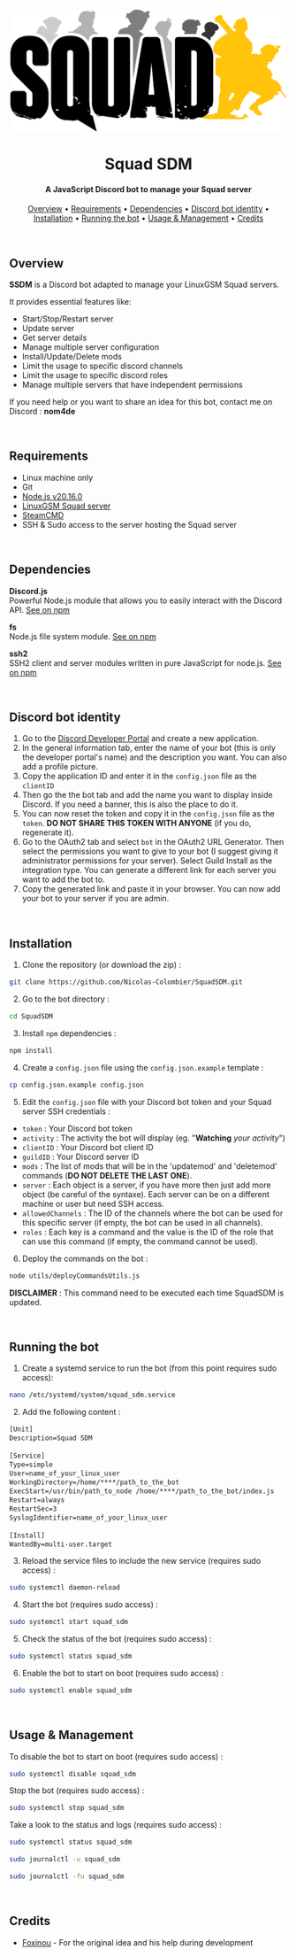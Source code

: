 <div align="center">

<br>

<img src="assets/Squad.png" alt="Logo" width="500"/>

<h1 align="center">Squad SDM</h1>
<h4 align="center">A JavaScript Discord bot to manage your Squad server </h4>

<p align="center">
    <a href="https://github.com/Nicolas-Colombier/SquadSDM#overview">Overview</a> •
    <a href="https://github.com/Nicolas-Colombier/SquadSDM#requirements">Requirements</a> •
    <a href="https://github.com/Nicolas-Colombier/SquadSDM#dependencies">Dependencies</a> •
    <a href="https://github.com/Nicolas-Colombier/SquadSDM#discord-bot-identity">Discord bot identity</a> •
    <a href="https://github.com/Nicolas-Colombier/SquadSDM#installation">Installation</a> •
    <a href="https://github.com/Nicolas-Colombier/SquadSDM#running-the-bot">Running the bot</a> •
    <a href="https://github.com/Nicolas-Colombier/SquadSDM#usage--management">Usage & Management</a> •
    <a href="https://github.com/Nicolas-Colombier/SquadSDM#credits">Credits</a>
</p>
</div>

<br>

## Overview

**SSDM** is a Discord bot adapted to manage your LinuxGSM Squad servers.

It provides essential features like:

- Start/Stop/Restart server
- Update server
- Get server details
- Manage multiple server configuration
- Install/Update/Delete mods
- Limit the usage to specific discord channels
- Limit the usage to specific discord roles
- Manage multiple servers that have independent permissions

If you need help or you want to share an idea for this bot, contact me on Discord : **nom4de**

<br>

## Requirements
* Linux machine only
* Git
* [Node.js v20.16.0](https://nodejs.org/en/)
* [LinuxGSM Squad server](https://linuxgsm.com/servers/squadserver/)
* [SteamCMD](https://docs.linuxgsm.com/steamcmd)
* SSH & Sudo access to the server hosting the Squad server

<br>

## Dependencies
**Discord.js** <br>
Powerful Node.js module that allows you to easily interact with the Discord API.
[See on npm](https://www.npmjs.com/package/discord.js)

**fs** <br>
Node.js file system module.
[See on npm](https://www.npmjs.com/package/fs)

**ssh2** <br>
SSH2 client and server modules written in pure JavaScript for node.js.
[See on npm](https://www.npmjs.com/package/ssh2)

<br>

## Discord bot identity

1. Go to the [Discord Developer Portal](https://discord.com/developers/applications) and create a new application.
2. In the general information tab, enter the name of your bot (this is only the developer portal's name) and the description you want. You can also add a profile picture.
3. Copy the application ID and enter it in the `config.json` file as the `clientID`
4. Then go the the bot tab and add the name you want to display inside Discord. If you need a banner, this is also the place to do it.
5. You can now reset the token and copy it in the `config.json` file as the `token`. **DO NOT SHARE THIS TOKEN WITH ANYONE** (if you do, regenerate it).
6. Go to the OAuth2 tab and select `bot` in the OAuth2 URL Generator. Then select the permissions you want to give to your bot (I suggest giving it administrator permissions for your server). Select Guild Install as the integration type. You can generate a different link for each server you want to add the bot to.
7. Copy the generated link and paste it in your browser. You can now add your bot to your server if you are admin.

<br>

## Installation

1. Clone the repository (or download the zip) :

```sh
git clone https://github.com/Nicolas-Colombier/SquadSDM.git
```

2. Go to the bot directory :

```sh
cd SquadSDM
```

3. Install `npm` dependencies :

```sh
npm install
```

4. Create a `config.json` file using the `config.json.example` template :

```sh
cp config.json.example config.json
```

5. Edit the `config.json` file with your Discord bot token and your Squad server SSH credentials :
- `token` : Your Discord bot token
- `activity` : The activity the bot will display (eg. "**Watching** *your activity*")
- `clientID` : Your Discord bot client ID
- `guildID` : Your Discord server ID
- `mods` : The list of mods that will be in the 'updatemod' and 'deletemod' commands (**DO NOT DELETE THE LAST ONE**).
- `server` : Each object is a server, if you have more then just add more object (be careful of the syntaxe). Each server can be on a different machine or user but need SSH access.
- `allowedChannels` : The ID of the channels where the bot can be used for this specific server (if empty, the bot can be used in all channels).
- `roles` : Each key is a command and the value is the ID of the role that can use this command (if empty, the command cannot be used).

6. Deploy the commands on the bot :

```sh
node utils/deployCommandsUtils.js
```
**DISCLAIMER** : This command need to be executed each time SquadSDM is updated.

<br>

## Running the bot

1. Create a systemd service to run the bot (from this point requires sudo access):

```sh
nano /etc/systemd/system/squad_sdm.service
```

2. Add the following content :

```
[Unit]
Description=Squad SDM

[Service]
Type=simple
User=name_of_your_linux_user
WorkingDirectory=/home/****/path_to_the_bot
ExecStart=/usr/bin/path_to_node /home/****/path_to_the_bot/index.js
Restart=always
RestartSec=3
SyslogIdentifier=name_of_your_linux_user

[Install]
WantedBy=multi-user.target
```

3. Reload the service files to include the new service (requires sudo access) :

```sh
sudo systemctl daemon-reload
```

4. Start the bot (requires sudo access) :

```sh
sudo systemctl start squad_sdm
```

5. Check the status of the bot (requires sudo access) :

```sh
sudo systemctl status squad_sdm
```

6. Enable the bot to start on boot (requires sudo access) :

```sh
sudo systemctl enable squad_sdm
```

<br>

## Usage & Management

To disable the bot to start on boot (requires sudo access) :

```sh
sudo systemctl disable squad_sdm
```

Stop the bot (requires sudo access) :

```sh
sudo systemctl stop squad_sdm
```

Take a look to the status and logs (requires sudo access) :

```sh
sudo systemctl status squad_sdm
```
```sh
sudo journalctl -u squad_sdm
```
```sh
sudo journalctl -fu squad_sdm
```

<br>

## Credits

- [Foxinou](https://github.com/FoxinouFR) - For the original idea and his help during development
